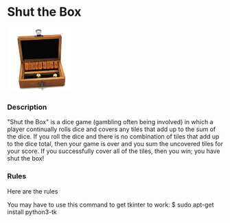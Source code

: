 # Shut the Box

<img src="shut-the-box.jpg" width="150">

### Description
"Shut the Box" is a dice game (gambling often being involved) in which a player continually rolls dice and covers any tiles that add up to the sum of the dice. If you roll the dice and there is no combination of tiles that add up to the dice total, then your game is over and you sum the uncovered tiles for your score. If you successfully cover all of the tiles, then you win; you have shut the box!

### Rules
Here are the rules

You may have to use this command to get tkinter to work:
$ sudo apt-get install python3-tk

